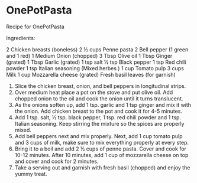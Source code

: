 # OnePotPasta

Recipe for OnePotPasta

Ingredients:

2 Chicken breasts (boneless)
2 ½ cups Penne pasta
2 Bell pepper (1 green and 1 red)
1 Medium Onion (chopped)
3 Tbsp Olive oil
1 Tbsp Ginger (grated)
1 Tbsp Garlic (grated)
1 tsp salt
½ tsp Black pepper
1 tsp Red chili powder
1 tsp Italian seasoning (Mixed herbes )
1 cup Tomato pulp
3 cups Milk
1 cup Mozzarella cheese (grated)
Fresh basil leaves (for garnish)

1. Slice the chicken breast, onion, and bell peppers in longitudinal strips.
2. Over medium heat place a pot on the stove and put olive oil. Add chopped onion to the oil and cook the onion until it turns translucent.
3. As the onions soften up, add 1 tsp. garlic and 1 tsp ginger and mix it with the onion. Add chicken breast to the pot and cook it for 4-5 minutes.
4. Add 1 tsp. salt, ½ tsp. black pepper, 1 tsp. red chili powder and 1 tsp. Italian seasoning. Keep stirring the mixture so the spices are properly mixed.
5. Add bell peppers next and mix properly. Next, add 1 cup tomato pulp and 3 cups of milk, make sure to mix everything properly at every step.
6. Bring it to a boil and add 2 ½ cups of penne pasta. Cover and cook for 10-12 minutes. After 10 minutes, add 1 cup of mozzarella cheese on top and cover and cook for 2 minutes.
7. Take a serving out and garnish with fresh basil (chopped) and enjoy the yummy treat.
